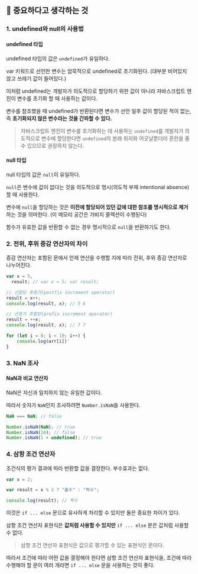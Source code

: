 ## 🎯 중요하다고 생각하는 것

### 1. undefined와 null의 사용법

#### undefined 타입

undefined 타입의 값은 `undefined`가 유일하다.

var 키워드로 선언한 변수는 암묵적으로 undefined로 초기화된다. (대부분 비어있지 않고 쓰레기 값이 들어있다.)

이처럼 undefined는 개발자가 의도적으로 할당하기 위한 값이 아니라 자바스크립트 엔진이 변수를 초기화 할 때 사용하는 값이다.

변수를 참조했을 때 undefined가 반환된다면 변수가 선언 일후 값이 할당된 적이 없는, 즉 **초기화되지 않은 변수라는 것을 간파할 수 있다.**

> 자바스크립트 엔진이 변수를 초기화하는 데 사용하는 `undefined`를 개발자가 의도적으로 변수에 할당한다면 `undefined`의 본래 취지와 어긋날뿐더러 혼란을 줄 수 있으므로 권장하지 않는다.

#### null 타입

null 타입의 값은 `null`이 유일하다.

`null`은 변수에 값이 없다는 것을 의도적으로 명시(의도적 부재 intentional absence)할 때 사용한다.

변수에 `null`을 할당하는 것은 **이전에 할당되어 있던 값에 대한 참조를 명시적으로 제거**하는 것을 의마한다. (이 메모리 공간은 가비지 콜렉션이 수행된다)

함수가 유효한 값을 반환할 수 없는 경우 명시적으로 `null`을 반환하기도 한다.

### 2. 전위, 후위 증감 연산자의 차이

증감 연산자는 포함된 문에서 언제 연산을 수행할 지에 따라 전위, 후위 증감 연산자로 나누어진다.

```js
var x = 5,
  result; // var x = 5; var result;

// 선할당 후증가(postfix increment operator)
result = x++;
console.log(result, x); // 5 6

// 선증가 후할당(prefix increment operator)
result = ++x;
console.log(result, x); // 7 7
```

```js
for (let i = 0; i < 10; i++) {
	console.log(arr[i])'
}
```

### 3. NaN 조사

#### NaN과 비교 연산자

NaN은 자신과 일치하지 않는 유일한 값이다.

따라서 숫자가 `NaN`인지 조사하려면 `Number.isNaN`을 사용한다.

```js
NaN === NaN; // false

Number.isNaN(NaN); // true
Number.isNaN(10); // false
Number.isNaN(1 + undefined); // true
```

### 4. 삼항 조건 연산자

조건식의 평가 결과에 따라 반환할 값을 결정한다. 부수효과는 없다.

```js
var x = 2;

var result = x % 2 ? "홀수" : "짝수";

console.log(result); // 짝수
```

이것은 `if ... else` 문으로 유사하게 처리할 수 있지만 둘은 중요한 차이가 있다.

삼항 조건 연산자 표현식은 **값처럼 사용할 수 있지만** `if ... else` 문은 값처럼 사용할 수 없다.

> 삼항 조건 연산자 표현식은 값으로 평가할 수 있는 표현식인 문이다.

따라서 조건에 따라 어떤 값을 결정해야 한다면 삼항 조건 연산자 표현식을, 조건에 따라 수행해야 할 문이 여러 개라면 `if ... else` 문을 사용하는 것이 좋다.

